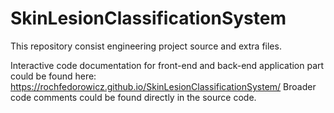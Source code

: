 # SkinLesionClassificationSystem

This repository consist engineering project source and extra files.

Interactive code documentation for front-end and back-end application part could be found here: https://rochfedorowicz.github.io/SkinLesionClassificationSystem/
Broader code comments could be found directly in the source code.
